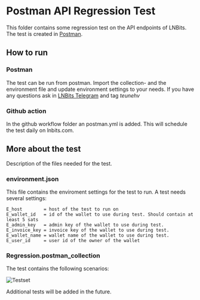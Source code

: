 # Postman API Regression Test
This folder contains some regression test on the API endpoints of LNBits. The test is created in [Postman](https://www.postman.com/). 

## How to run

### Postman
The test can be run from postman. Import the collection- and the environment file and update environment settings to your needs.
If you have any questions ask in [LNBits Telegram](https://t.me/lnbits) and tag <i>teunehv</i>

### Github action
In the github workflow folder an postman.yml is added. This will schedule the test daily on lnbits.com.

## More about the test
Description of the files needed for the test.
### environment.json
This file contains the enviroment settings for the test to run. A test needs several settings:

    E_host        = host of the test to run on
    E_wallet_id   = id of the wallet to use during test. Should contain at least 5 sats
    E_admin_key   = admin key of the wallet to use during test.
    E_invoice_key = invoice key of the wallet to use during test.
    E_wallet_name = wallet name of the wallet to use during test.
    E_user_id     = user id of the owner of the wallet

### Regression.postman_collection

The test contains the following scenarios:

![Testset](https://i.imgur.com/aUcSygD.png)

Additional tests will be added in the future. 

